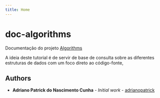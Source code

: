 ```yaml
---
title: Home
---
```

# doc-algorithms
Documentação do projeto [Algorithms](https://github.com/adrianopatrick/algorithms)

A ideia deste tutorial é de servir de base de consulta sobre as diferentes estruturas de dados com um foco direto ao código-fonte,

## Authors

* **Adriano Patrick do Nascimento Cunha** - *Initial work* - [adrianopatrick](https://github.com/adrianopatrick)